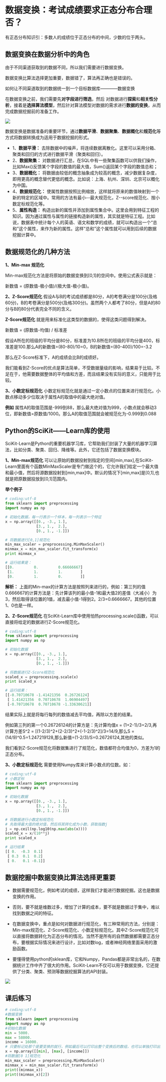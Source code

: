 # 数据变换：考试成绩要求正态分布合理否？

有正态分布知识引：多数人的成绩位于正态分布的中间，少数的位于两头。

## 数据变换在数据分析中的角色
由于不同渠道获取到的数据不同，所以我们需要进行数据变换。

数据变换比算法选择更加重要，数据错了，算法再正确也是错误的。

如何让不同渠道取到的数据统一到一个目标数据库————数据变换

在数据变换之前，我们需要先**对字段进行筛选**，然后  对数据进行**探索**和**相关性分析**，接着是**选择算法模型**，然后针对算法模型对数据的需求进行**数据的变换**，从而完成数据挖掘前的准备工作。

![](数据变换准备.jpg)

数据变换是数据准备的重要环节，通过**数据平滑**、**数据聚集**、**数据概化**和**规范化**等方式将数据转换成为适用于数据挖掘的形式。

- 1、**数据平滑：** 去除数据中的噪声，将连续数据离散化。这里可以采用分箱、聚类和回归的方式进行数据平滑（聚类和回归）。
- 2、**数据聚集：** 对数据进行汇总，在SQL中有一些聚集函数可以供我们操作，比如Max()反馈某个字段的数值的最大值，Sum()返回某个字段的数值总和；
- 3、**数据概化：** 将数据由较低的概念抽象成为较高的概念，减少数据复杂度，即用更高的概念替代更低的概念。比如说：上海、杭州、深圳、北京可以概化为中国。
- 4、**数据规范化：** 使属性数据按照比例缩放，这样就将原来的数值映射到一个新的特定的区域中。常用的方法有最小--最大规范化，Z--score规范化、按小数定标规范化等。
- 5、**属性构造：** 构造出新的属性并添加到属性集合中。这里会用到特征工程的知识。因为通过属性与属性的链接构造新的属性，其实就是特征工程。比如说，数据表中统计每个人的英语、语文和数学的成绩，就可以构造出一个“总和”这个属性，来作为新的属性。这样“总和”这个属性就可以用到后续的数据挖掘计算中。

## 数据规范化的几种方法

**1、Min-max 规范化**

Min-max规范化方法是将原始的数据变换到[0,1]的空间中。使用公式表示就是：

新数值 = (原数值-极小值)/(极大值-极小值)。

**2、Z-Score规范化**
假设A与B的考试成绩都是80分，A的考卷满分是100分(及格60分)，B的考卷满分是500分(及格300分)。虽然两个人都考了80分，但是A的80分与B的80分代表完全不同的含义。

**Z-Score规范化** 就是用来标准化这类型的数据的，使得这类问题得到解决。

新数值 = (原数值-均值) / 标准差

假设A所在的班级的平均分是80分，标准差为10.B所在的班级的平均分是400，标准差是100.那么A的新数值=(80-80)/10=0，B的新数值=(80-400)/100=-3.2

那么在Z-Score标准下，A的成绩会比B的成绩好。

我们能看到Z-Score的优点是算法简单，不受数据量级的影响，结果易于比较。不足在于，他需要数据整体的平均值和方差，而且结果没有实际的意义，只能用于比较。

**3、小数定标规范化**
小数定标规范化就是通过一定小数点的位置来进行规范化。小数点移动多少位取决于属性A的取值中的最大绝对值。

**例如** 属性A的取值范围是-999到88，那么最大绝对值为999，小数点就会移动3位，即新数值=原数值/1000。那么A的取值范围就会被规范化为-0.999到0.088


## Python的SciKit——Learn库的使用

SciKit-Learn是Python的重要机器学习库，它帮助我们封装了大量的机器学习算法，比如分类、聚类、回归、降维等。此外，它还包括了数据变换模块。

**1、Min-max规范化**
可以让原始的数据投射到指定的空间[min,max],在SciKit-Learn里面有个函数MinMaxScaler是专门做这个的，它允许我们给定一个最大值和最小值，然后将源数据投射到[min,max]中。默认的情况下[min,max]是[0,1],也就是把原数据投放到[0,1]范围内。

**举个例子**
```py
# coding:utf-8
from sklearn import preprocessing
import numpy as np

# 初始化数据，每一行表示一个样本，每一列表示一个特征
x = np.array([[0., -3., 1.],
              [3., 1.,  2.],
              [0., 1., -1.]])

# 将数据进行[0,1]规范化
min_max_scaler = preprocessing.MinMaxScaler()
minmax_x = min_max_scaler.fit_transform(x)
print minmax_x
```
```py
# 运行结果是：
[[0.         0.         0.66666667]
 [1.         1.         1.        ]
 [0.         1.         0.        ]]
```
**解析：**
上面的Min-max的计算方法是按照列来进行的，例如：第三列的值0.666667的计算方法是：先计算该列的最小值-1和最大值2的差值（大减小）为3，然后取得该位置的1值，减去最小值-1得到2。2/3=0.6666667。其他的位置1、0也是一样。

**2、Z-Score规范化**
在SciKit-Learn库中使用怕热processing.scale()函数，可以直接将给定的数据进行Z-Score规范化。
```py
# coding:utf-8
from sklearn import preprocessing
import numpy as np

# 初始化数据
x = np.array([[0., -3., 1.],
              [3., 1.,  2.],
              [0., 1., -1.]])

# 将数据进行Z-Score规范化
scaled_x = preprocessing.scale(x)
print scaled_x

# 运行结果：
[[-0.70710678 -1.41421356  0.26726124]
 [ 1.41421356  0.70710678  1.06904497]
 [-0.70710678  0.70710678 -1.33630621]]
```
结果实际上就是将每行每列的数值减去平均值，再除以方差的结果。

例如第三列的第一个0.26726124的计算方是：先计算均值x = (1+2-1)/3=2/3,再计算方差S^2 = [(1-2/3)^2+(2-2/3)^2+(-1-2/3)^2]/3=14/9,那么S = (14/9)^0.5=1.247219128,那么新值=(1-2/3)/S=0.26726124,其他的类似。

我们看到Z-Score规范化将数据集进行了规范化，数值都符合均值为0，方差为1的正态分布。

**3、小数定标规范化**
需要使用Numpy库来计算小数点的位数。如：
```py
# coding:utf-8
# 小数定标
from sklearn import preprocessing
import numpy as np

# 初始化数据
x = np.array([[0., -3., 1.],
              [3., 1.,  2.],
              [0., 1., -1.]])

# 将数据进行小数定标规范化
# 先取得最大值的绝对值，然后将其转化成为小数，获取指数j
j = np.ceil(np.log10(np.max(abs(x))))
scaled_x = x/(10**j)
print scaled_x

# 运行结果
[[ 0.  -0.3  0.1]
 [ 0.3  0.1  0.2]
 [ 0.   0.1 -0.1]]
```

## 数据挖掘中数据变换比算法选择更重要
- 数据需要规范化，例如考试的成绩，这样我们才能进行数据挖掘。这也是数据变换的作用。

- 否则，要不就是维数过多，增加了计算的成本，要不就是数据过于集中，难以找到数据之间的特征。

- 在数据变换中，重点是如何对数据进行规范化，有三种常用的方法，分别是：Min-max规范化、Z-Score规范化、小数定标规范化。其中Z-Score规范化可以直接将数据转化为正态分布的情况。当然不是所有的自然数据都需要正态分布，要根据实际情况来进行设计，比如对数log，或者神经网络里面采用的激励函数。

- 要懂得使用python的sklean库，它和Numpy，Pandas都是非常出名的，在数据统计工作中齐了很大的作用。SciKit-Learn不仅可以用于数据变换，它还提供了分类、聚类、预测等数据挖掘算法的API封装。

![](数据变换总结.jpg)

## 课后练习

```py
# coding:utf-8
#数据变换
from sklearn import preprocessing
import numpy as np
#初始化数据
min = 5000.
max = 58000.
income = 16000.
# 只要标记处那个是要变换的就行，例如最后可以打印出整个变换后的数组，也可以单独打印出目标数字的转换结果。
x = np.array([[min], [max], [income]])
#将数据[0 1]规范化
min_max_scaler = preprocessing.MinMaxScaler()
minmax_x = min_max_scaler.fit_transform(x)
print((minmax_x))
print((minmax_x)[2])
```
